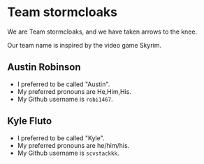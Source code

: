 # Team stormcloaks

We are Team stormcloaks, and we have taken arrows to the knee.

Our team name is inspired by the video game Skyrim.

## Austin Robinson

* I preferred to be called "Austin".
* My preferred pronouns are He,Him,His.
* My Github username is `robi1467`.

## Kyle Fluto

* I preferred to be called "Kyle".
* My preferred pronouns are he/him/his.
* My Github username is `scvstackkk`.